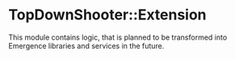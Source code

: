 # TopDownShooter::Extension

This module contains logic, that is planned to be transformed into Emergence libraries and services in the future.
